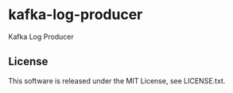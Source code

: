 kafka-log-producer
==================

Kafka Log Producer


## License
This software is released under the MIT License, see LICENSE.txt.

